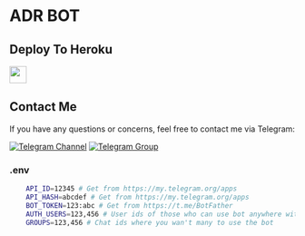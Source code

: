 # ADR BOT

## Deploy To Heroku

<a href="https://heroku.com/deploy?template=https://github.com/Shiv1320/Rajput">
     <img height="30px" src="https://img.shields.io/badge/Deploy%20To%20Heroku-blueviolet?style=for-the-badge&logo=heroku">
  </a>

## Contact Me

If you have any questions or concerns, feel free to contact me via Telegram:

[![Telegram Channel](https://img.shields.io/badge/Join-Telegram%20Channel-red.svg?logo=Telegram)](https://telegram.dog/Adrenalinators)
[![Telegram Group](https://img.shields.io/badge/Join-Telegram%20Group-blue.svg?logo=telegram)](https://telegram.dog/Adrenalinators)

### .env
```sh
    API_ID=12345 # Get from https://my.telegram.org/apps
    API_HASH=abcdef # Get from https://my.telegram.org/apps
    BOT_TOKEN=123:abc # Get from https://t.me/BotFather
    AUTH_USERS=123,456 # User ids of those who can use bot anywhere without limit
    GROUPS=123,456 # Chat ids where you wan't many to use the bot
